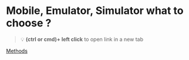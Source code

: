 # Mobile, Emulator, Simulator what to choose ? 


> :bulb: **(ctrl or cmd)+ left click** to open link in a new tab 

[Methods]( https://github.com/codiku/ressources/blob/master/RN_EN_dev_methods.md)
